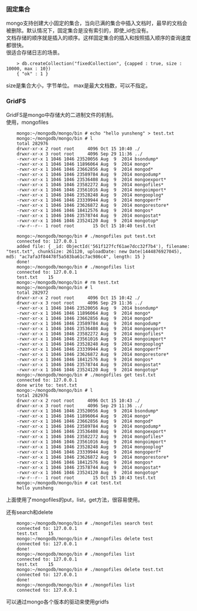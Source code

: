 ### 固定集合
mongo支持创建大小固定的集合，当向已满的集合中插入文档时，最早的文档会被删除。默认情况下，固定集合是没有索引的，即使_id也没有。  
文档存储的顺序就是插入的顺序。这样固定集合的插入和按照插入顺序的查询速度都很快。  
很适合存储日志的场景。  

        > db.createCollection("fixedCollection", {capped : true, size : 10000, max : 10})
        { "ok" : 1 }
size是集合大小，字节单位。 max是最大文档数，可以不指定。         

### GridFS
GridFS是mongo中存储大的二进制文件的机制。  
使用，mongofiles  

        mongo:~/mongodb/mongo/bin # echo "hello yunsheng" > test.txt
        mongo:~/mongodb/mongo/bin # l
        total 282976
        drwxr-xr-x 2 root root     4096 Oct 15 10:40 ./
        drwxr-xr-x 3 root root     4096 Sep 29 11:36 ../
        -rwxr-xr-x 1 1046 1046 23520056 Aug  9  2014 bsondump*
        -rwxr-xr-x 1 1046 1046 11896064 Aug  9  2014 mongo*
        -rwxr-xr-x 1 1046 1046 23662856 Aug  9  2014 mongod*
        -rwxr-xr-x 1 1046 1046 23589784 Aug  9  2014 mongodump*
        -rwxr-xr-x 1 1046 1046 23536408 Aug  9  2014 mongoexport*
        -rwxr-xr-x 1 1046 1046 23582272 Aug  9  2014 mongofiles*
        -rwxr-xr-x 1 1046 1046 23561016 Aug  9  2014 mongoimport*
        -rwxr-xr-x 1 1046 1046 23528248 Aug  9  2014 mongooplog*
        -rwxr-xr-x 1 1046 1046 23339944 Aug  9  2014 mongoperf*
        -rwxr-xr-x 1 1046 1046 23626872 Aug  9  2014 mongorestore*
        -rwxr-xr-x 1 1046 1046 18412576 Aug  9  2014 mongos*
        -rwxr-xr-x 1 1046 1046 23578744 Aug  9  2014 mongostat*
        -rwxr-xr-x 1 1046 1046 23524120 Aug  9  2014 mongotop*
        -rw-r--r-- 1 root root       15 Oct 15 10:40 test.txt
        
        mongo:~/mongodb/mongo/bin # ./mongofiles put test.txt 
        connected to: 127.0.0.1
        added file: { _id: ObjectId('561f127fcf61ae7dcc32f7b4'), filename: "test.txt", chunkSize: 261120, uploadDate: new Date(1444876927045), md5: "ac7afa3f84478f5a583ba61c7ac986c4", length: 15 }
        done!
        mongo:~/mongodb/mongo/bin # ./mongofiles list
        connected to: 127.0.0.1
        test.txt	15
        mongo:~/mongodb/mongo/bin # rm test.txt 
        mongo:~/mongodb/mongo/bin # l
        total 282972
        drwxr-xr-x 2 root root     4096 Oct 15 10:42 ./
        drwxr-xr-x 3 root root     4096 Sep 29 11:36 ../
        -rwxr-xr-x 1 1046 1046 23520056 Aug  9  2014 bsondump*
        -rwxr-xr-x 1 1046 1046 11896064 Aug  9  2014 mongo*
        -rwxr-xr-x 1 1046 1046 23662856 Aug  9  2014 mongod*
        -rwxr-xr-x 1 1046 1046 23589784 Aug  9  2014 mongodump*
        -rwxr-xr-x 1 1046 1046 23536408 Aug  9  2014 mongoexport*
        -rwxr-xr-x 1 1046 1046 23582272 Aug  9  2014 mongofiles*
        -rwxr-xr-x 1 1046 1046 23561016 Aug  9  2014 mongoimport*
        -rwxr-xr-x 1 1046 1046 23528248 Aug  9  2014 mongooplog*
        -rwxr-xr-x 1 1046 1046 23339944 Aug  9  2014 mongoperf*
        -rwxr-xr-x 1 1046 1046 23626872 Aug  9  2014 mongorestore*
        -rwxr-xr-x 1 1046 1046 18412576 Aug  9  2014 mongos*
        -rwxr-xr-x 1 1046 1046 23578744 Aug  9  2014 mongostat*
        -rwxr-xr-x 1 1046 1046 23524120 Aug  9  2014 mongotop*
        mongo:~/mongodb/mongo/bin # ./mongofiles get test.txt
        connected to: 127.0.0.1
        done write to: test.txt
        mongo:~/mongodb/mongo/bin # l
        total 282976
        drwxr-xr-x 2 root root     4096 Oct 15 10:43 ./
        drwxr-xr-x 3 root root     4096 Sep 29 11:36 ../
        -rwxr-xr-x 1 1046 1046 23520056 Aug  9  2014 bsondump*
        -rwxr-xr-x 1 1046 1046 11896064 Aug  9  2014 mongo*
        -rwxr-xr-x 1 1046 1046 23662856 Aug  9  2014 mongod*
        -rwxr-xr-x 1 1046 1046 23589784 Aug  9  2014 mongodump*
        -rwxr-xr-x 1 1046 1046 23536408 Aug  9  2014 mongoexport*
        -rwxr-xr-x 1 1046 1046 23582272 Aug  9  2014 mongofiles*
        -rwxr-xr-x 1 1046 1046 23561016 Aug  9  2014 mongoimport*
        -rwxr-xr-x 1 1046 1046 23528248 Aug  9  2014 mongooplog*
        -rwxr-xr-x 1 1046 1046 23339944 Aug  9  2014 mongoperf*
        -rwxr-xr-x 1 1046 1046 23626872 Aug  9  2014 mongorestore*
        -rwxr-xr-x 1 1046 1046 18412576 Aug  9  2014 mongos*
        -rwxr-xr-x 1 1046 1046 23578744 Aug  9  2014 mongostat*
        -rwxr-xr-x 1 1046 1046 23524120 Aug  9  2014 mongotop*
        -rw-r--r-- 1 root root       15 Oct 15 10:43 test.txt
        mongo:~/mongodb/mongo/bin # cat test.txt 
        hello yunsheng

上面使用了mongofiles的put，list，get方法，很容易使用。  

还有search和delete

        mongo:~/mongodb/mongo/bin # ./mongofiles search test
        connected to: 127.0.0.1
        test.txt	15
        mongo:~/mongodb/mongo/bin # ./mongofiles delete test
        connected to: 127.0.0.1
        done!
        mongo:~/mongodb/mongo/bin # ./mongofiles list
        connected to: 127.0.0.1
        test.txt	15
        mongo:~/mongodb/mongo/bin # ./mongofiles delete test.txt
        connected to: 127.0.0.1
        done!
        mongo:~/mongodb/mongo/bin # ./mongofiles list
        connected to: 127.0.0.1
        
可以通过mongo各个版本的驱动来使用gridfs


        

